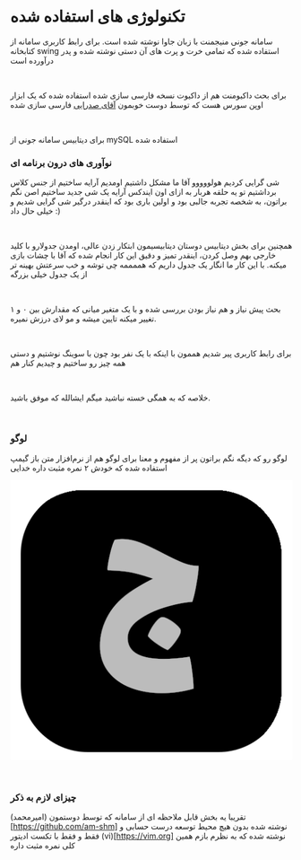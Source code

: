 # تکنولوژی های استفاده شده
سامانه جونی منیجمنت با زبان جاوا نوشته شده است. برای رابط کاربری سامانه از کتابخانه swing استفاده شده که تمامی خرت و پرت های آن دستی نوشته شده و پدر درآورده 
است

<br>

برای بحث داکیومنت هم از داکیوت نسخه فارسی سازی شده استفاده شده که یک ابزار اوپن سورس هست که توسط دوست خوبمون
[آقای صدرایی](https://github.com/sadraiiali)
فارسی سازی شده

<br>

برای دیتابیس سامانه جونی از mySQL استفاده شده


### نوآوری های درون برنامه ای
شی گرایی کردیم هولووووو
آقا ما مشکل داشتیم اومدیم آرایه ساختیم از جنس کلاس برداشتیم تو یه حلقه هربار به ازای اون ایندکس آرایه یک شی جدید ساختیم اصن نگم براتون، به شخصه تجربه جالبی بود و اولین باری بود که اینقدر درگیر شی گرایی شدیم و خیلی حال داد :)

<br>

همچنین برای بخش دیتابیس دوستان دیتابیسیمون ابتکار زدن عالی، اومدن جدولارو با کلید خارجی بهم وصل کردن، اینقدر تمیز و دقیق این کار انجام شده که آقا با چشات بازی میکنه.
با این کار ما انگار یک جدول داریم که هممممه چی توشه و خب سرعتش بهینه تر از یک جدول خیلی بزرگه

<br>

بحث پیش نیاز و هم نیاز بودن بررسی شده و با یک متغیر میانی که مقدارش بین ۰ و ۱ تغییر میکنه تایین میشه و مو لای درزش نمیره.

<br>

برای رابط کاربری پیر شدیم هممون با اینکه با یک نفر بود چون با سوینگ نوشتیم و دستی همه چیز رو ساختیم و چیدیم کنار هم

<br>

خلاصه که به همگی خسته نباشید میگم ایشالله که موفق باشید.

<br>

### لوگو
لوگو رو که دیگه نگم براتون پر از مفهوم و معنا
برای لوگو هم از نرم‌افزار متن باز گیمپ استفاده شده که خودش ۲ نمره مثبت داره خدایی

![logo](./juni_logo.png)

<br>

### چیزای لازم به ذکر
تقریبا یه بخش قابل ملاحظه ای از سامانه که توسط دوستمون 
(امیرمحمد)[https://github.com/am-shm]
نوشته شده بدون هیچ محیط توسعه درست حسابی و فقط و فقط با تکست ادیتور
(vi)[https://vim.org]
نوشته شده که به نظرم بازم همین کلی نمره مثبت داره
